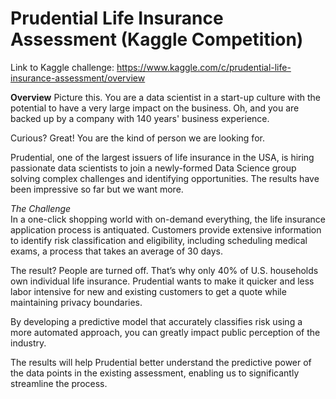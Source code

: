 # Prudential Life Insurance Assessment (Kaggle Competition)

Link to Kaggle challenge: https://www.kaggle.com/c/prudential-life-insurance-assessment/overview

**Overview**
Picture this. You are a data scientist in a start-up culture with the potential to have a very large impact on the business. Oh, and you are backed up by a company with 140 years' business experience.

Curious? Great! You are the kind of person we are looking for.

Prudential, one of the largest issuers of life insurance in the USA, is hiring passionate data scientists to join a newly-formed Data Science group solving complex challenges and identifying opportunities. The results have been impressive so far but we want more. 

*The Challenge*  
In a one-click shopping world with on-demand everything, the life insurance application process is antiquated. Customers provide extensive information to identify risk classification and eligibility, including scheduling medical exams, a process that takes an average of 30 days.

The result? People are turned off. That’s why only 40% of U.S. households own individual life insurance. Prudential wants to make it quicker and less labor intensive for new and existing customers to get a quote while maintaining privacy boundaries.

By developing a predictive model that accurately classifies risk using a more automated approach, you can greatly impact public perception of the industry.

The results will help Prudential better understand the predictive power of the data points in the existing assessment, enabling us to significantly streamline the process.
